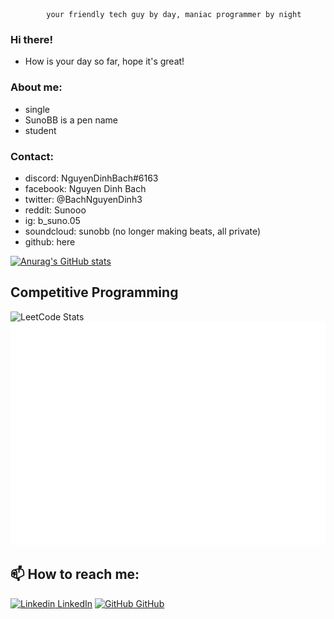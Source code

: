             your friendly tech guy by day, maniac programmer by night

### Hi there!
- How is your day so far, hope it's great!

### About me:
- single
- SunoBB is a pen name
- student

### Contact:
- discord: NguyenDinhBach#6163
- facebook: Nguyen Dinh Bach
- twitter: @BachNguyenDinh3
- reddit: Sunooo
- ig: b_suno.05
- soundcloud: sunobb (no longer making beats, all private)
- github: here

[![Anurag's GitHub stats](https://github-readme-stats.vercel.app/api?username=SunoBB&custom_title=My%20GitHub%27s%20Stats&count_private=true&include_all_commits=true&show_icons=true&theme=dracula)](https://github.com/anuraghazra/github-readme-stats)

## Competitive Programming
![LeetCode Stats](https://leetcard.jacoblin.cool/SunoBB?theme=dark&font=Libre%20Caslon%20Text)
![](https://raw.githubusercontent.com/SunoBB/cf-stats/main/output/light_card.svg#gh-dark-mode-only)
## 📫 How to reach me: 

[![Linkedin](https://i.stack.imgur.com/gVE0j.png) LinkedIn](https://www.linkedin.com/in/nguyen-dinh-bach-0926a7244/) [![GitHub](https://i.stack.imgur.com/tskMh.png) GitHub](https://github.com/SunoBB)
<!-- [![Youtube](https://github.com/SunoBB/introduction/blob/main/Youtube.png) Youtube]() -->


